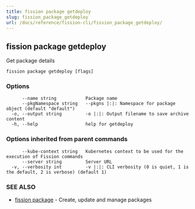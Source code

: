 ```yaml
---
title: fission package getdeploy
slug: fission_package_getdeploy
url: /docs/reference/fission-cli/fission_package_getdeploy/
---
```

## fission package getdeploy

Get package details

```
fission package getdeploy [flags]
```

### Options

```
      --name string           Package name
      --pkgNamespace string   --pkgns |:|: Namespace for package object (default "default")
  -o, --output string         -o |:|: Output filename to save archive content
  -h, --help                  help for getdeploy
```

### Options inherited from parent commands

```
      --kube-context string   Kubernetes context to be used for the execution of Fission commands
      --server string         Server URL
  -v, --verbosity int         -v |:|: CLI verbosity (0 is quiet, 1 is the default, 2 is verbose) (default 1)
```

### SEE ALSO

* [fission package](/docs/reference/fission-cli/fission_package/)	 - Create, update and manage packages

